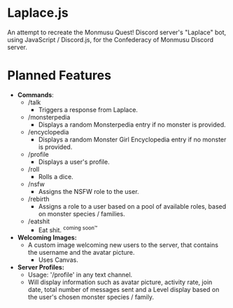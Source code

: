 # Laplace.js
An attempt to recreate the Monmusu Quest! Discord server's "Laplace" bot, <br>using JavaScript / Discord.js, for the Confederacy of Monmusu Discord server.
# Planned Features
* **Commands**:
  * /talk
    * Triggers a response from Laplace.
  * /monsterpedia
    * Displays a random Monsterpedia entry if no monster is provided.
  * /encyclopedia
    * Displays a random Monster Girl Encyclopedia entry if no monster is provided.
  * /profile
    * Displays a user's profile.
  * /roll
    * Rolls a dice.
  * /nsfw
    * Assigns the NSFW role to the user.
  * /rebirth
    * Assigns a role to a user based on a pool of available roles, based on monster species / families.
  * /eatshit
    * Eat shit. <sup>coming soon™</sup>
 * **Welcoming Images:**
   * A custom image welcoming new users to the server, that contains the username and the avatar picture.
     * Uses Canvas.
 * **Server Profiles:**
   * Usage: '/profile' in any text channel.
   * Will display information such as avatar picture, activity rate, join date, total number of messages sent and a Level display based on the user's chosen monster species / family.
